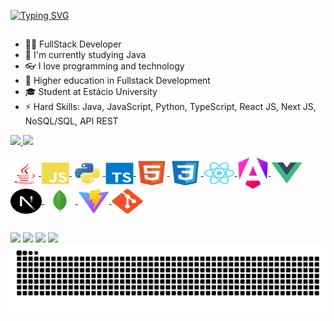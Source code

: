 [![Typing SVG](https://readme-typing-svg.herokuapp.com/?color=f74287&size=30&left=true&vleft=true&width=1000&lines=Hello!,+My+name+is+David+Lins!;I+am+a+Brazilian+Developer!+:%29)](https://git.io/typing-svg)
##
- 👨‍💻 FullStack Developer
- 🌱 I'm currently studying Java
- 👓 I love programming and technology
- 🧐 Higher education in Fullstack Development
- 🎓 Student at Estácio University
- ⚡ Hard Skills: Java, JavaScript, Python, TypeScript, React JS, Next JS, NoSQL/SQL, API REST

<div>
  <a href="https://www.linkedin.com/in/david-lins-amaral-1059b0211/">
  <img height="180em" src="https://github-readme-stats.vercel.app/api?username=Davidlns&show_icons=true&theme=radical&include_all_commits=true&cout_private=true" />
  <img height="180em" src="https://github-readme-stats.vercel.app/api/top-langs/?username=Davidlns&layout=compact&langs_cout=16&theme=radical" />
</div>

<div style="display: inline_block"><br> 
  <img align="center" alt="David Js" height="35" width="45" src="https://raw.githubusercontent.com/devicons/devicon/master/icons/java/java-plain.svg">
  <img align="center" alt="David Js" height="35" width="45" src="https://raw.githubusercontent.com/devicons/devicon/master/icons/javascript/javascript-plain.svg">
  <img align="center" alt="David Py" height="40" width="50" src="https://raw.githubusercontent.com/devicons/devicon/master/icons/python/python-original.svg">
  <img align="center" alt="David TS" height="35" width="45" src="https://raw.githubusercontent.com/devicons/devicon/master/icons/typescript/typescript-original.svg">
  <img align="center" alt="David HTML" height="40" width="50" src="https://raw.githubusercontent.com/devicons/devicon/master/icons/html5/html5-original.svg">
  <img align="center" alt="David CSS" height="40" width="50" src="https://raw.githubusercontent.com/devicons/devicon/master/icons/css3/css3-original.svg">
  <img align="center" alt="David React" height="40" width="50" src="https://raw.githubusercontent.com/devicons/devicon/master/icons/react/react-original.svg">
  <img align="center" alt="David Angular" height="50" width="50" src="https://raw.githubusercontent.com/devicons/devicon/master/icons/angular/angular-original.svg">
  <img align="center" alt="David Vuejs" height="40" width="50" src="https://raw.githubusercontent.com/devicons/devicon/master/icons/vuejs/vuejs-original.svg">
  <img align="center" alt="David Nextjs" height="40" width="50" src="https://raw.githubusercontent.com/devicons/devicon/master/icons/nextjs/nextjs-original.svg">
  <img align="center" alt="David Mongodb" height="40" width="50" src="https://raw.githubusercontent.com/devicons/devicon/master/icons/mongodb/mongodb-original.svg">
  <img align="center" alt="David Vite" height="40" width="50" src="https://raw.githubusercontent.com/devicons/devicon/master/icons/vitejs/vitejs-original.svg">
  <img align="center" alt="David Git" height="40" width="50" src="https://raw.githubusercontent.com/devicons/devicon/master/icons/git/git-original.svg">
</div>

  ##

<div> 
  <a href="https://www.youtube.com/@doisdeqi5789" target="_blank"><img src="https://img.shields.io/badge/YouTube-FF0000?style=for-the-badge&logo=youtube&logoColor=white" target="_blank"></a>
  <a href="https://www.instagram.com/davidlins013/" target="_blank"><img src="https://img.shields.io/badge/-Instagram-%23E4405F?style=for-the-badge&logo=instagram&logoColor=white" target="_blank"></a>
  <a href = "mailto:linsdavid476@gmail.com"><img src="https://img.shields.io/badge/-Gmail-%23333?style=for-the-badge&logo=gmail&logoColor=white" target="_blank"></a>
  <a href="https://www.linkedin.com/in/david-lins-amaral-1059b0211/" target="_blank"><img src="https://img.shields.io/badge/-LinkedIn-%230077B5?style=for-the-badge&logo=linkedin&logoColor=white" target="_blank"></a> 
</div>

<picture>
  <source media="(prefers-color-scheme: dark)" srcset="https://raw.githubusercontent.com/Davidlns/Davidlns/output/github-contribution-grid-snake-dark.svg">
  <source media="(prefers-color-scheme: light)" srcset="https://raw.githubusercontent.com/Davidlns/Davidlns/output/github-contribution-grid-snake.svg">
  <img alt="github contribution grid snake animation" src="https://raw.githubusercontent.com/Davidlns/Davidlns/output/github-contribution-grid-snake.svg">
</picture>
